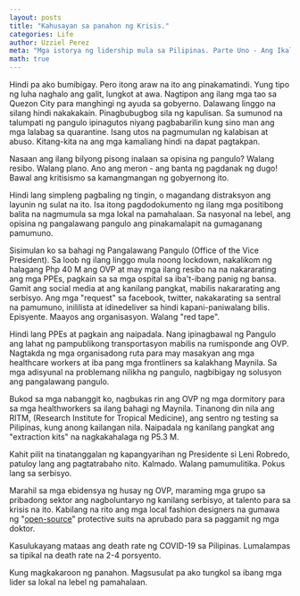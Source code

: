 ```yaml
---
layout: posts
title: "Kahusayan sa panahon ng Krisis."
categories: Life
author: Uzziel Perez
meta: "Mga istorya ng lidership mula sa Pilipinas. Parte Uno - Ang Ikalawang Pangulo Leni Robredo"
math: true
---
```


Hindi pa ako bumibigay. Pero itong araw na ito ang pinakamatindi.
Yung tipo ng luha naghalo ang galit, lungkot at awa. Nagtipon ang ilang mga tao sa Quezon City para manghingi ng ayuda sa gobyerno. Dalawang linggo na silang hindi nakakakain. Pinagbubugbog sila ng kapulisan. Sa sumunod na talumpati ng pangulo ipinagutos niyang pagbabarilin kung sino man ang mga lalabag sa quarantine. Isang utos na pagmumulan ng kalabisan at abuso. Kitang-kita na ang mga kamaliang hindi na dapat pagtakpan.

Nasaan ang ilang bilyong pisong inalaan sa opisina ng pangulo? Walang resibo. Walang plano. Ano ang meron - ang banta ng pagdanak ng dugo!
Bawal ang kritisismo sa kamangmangan ng gobyernong ito.

Hindi lang simpleng pagbaling ng tingin, o magandang distraksyon ang layunin ng sulat na ito. Isa itong pagdodokumento ng ilang mga positibong balita na nagmumula sa mga lokal na pamahalaan. Sa nasyonal na lebel, ang opisina ng pangalawang pangulo ang pinakamalapit na gumaganang pamumuno.

Sisimulan ko sa bahagi ng Pangalawang Pangulo (Office of the Vice President). Sa loob ng ilang linggo mula noong lockdown, nakalikom ng halagang Php 40 M ang OVP at may mga ilang resibo na na nakararating ang mga PPEs, pagkain sa sa mga ospital sa iba't-ibang panig ng bansa. Gamit ang social media at ang kanilang pangkat, mabilis nakararating ang serbisyo. Ang mga "request" sa facebook, twitter, nakakarating sa sentral na pamumuno, inililista at idinedeliver sa hindi kapani-paniwalang bilis. Episyente. Maayos ang organisasyon. Walang "red tape".

Hindi lang PPEs at pagkain ang naipadala. Nang ipinagbawal ng Pangulo ang lahat ng pampublikong transportasyon mabilis na rumisponde ang OVP. Nagtakda ng mga organisadong ruta para may masakyan ang mga healthcare workers at iba pang mga frontliners sa kalakhang Maynila.
Sa mga adisyunal na problemang nilikha ng pangulo, nagbibigay ng solusyon ang pangalawang pangulo.

Bukod sa mga nabanggit ko, nagbukas rin ang OVP ng mga dormitory para sa mga healthworkers sa ilang bahagi ng Maynila. Tinanong din nila ang RITM, (Research Institute for Tropical Medicine), ang sentro ng testing sa Pilipinas, kung anong kailangan nila. Naipadala ng kanilang pangkat ang "extraction kits" na nagkakahalaga ng P5.3 M.

Kahit pilit na tinatanggalan ng kapangyarihan ng Presidente si Leni Robredo, patuloy lang ang pagtatrabaho nito. Kalmado. Walang pamumulitika. Pokus lang sa serbisyo.

Marahil sa mga ebidensya ng husay ng OVP, maraming mga grupo sa pribadong sektor ang nagboluntaryo ng kanilang serbisyo, at talento para sa krisis na ito. Kabilang na rito ang mga local fashion designers na gumawa ng "[open-source](https://www.google.com/search?client=firefox-b-1-d&q=designers+PPE+leni+robredo)" protective suits na aprubado para sa paggamit ng mga doktor.

Kasulukayang mataas ang death rate ng COVID-19 sa Pilipinas. Lumalampas sa tipikal na death rate na 2-4 porsyento.

Kung magkakaroon ng panahon. Magsusulat pa ako tungkol sa ibang mga lider sa lokal na lebel ng pamahalaan.
